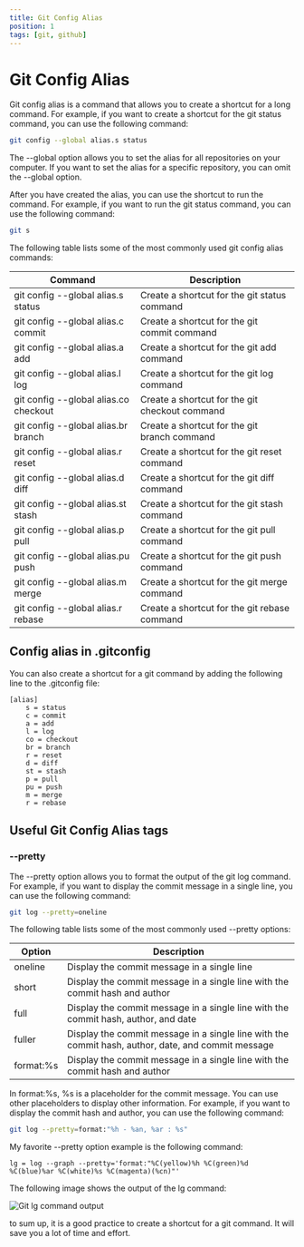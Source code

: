```yaml
---
title: Git Config Alias
position: 1
tags: [git, github]
---
```


# Git Config Alias

Git config alias is a command that allows you to create a shortcut for a long command. For example, if you want to create a shortcut for the git status command, you can use the following command:

```bash
git config --global alias.s status
```

The --global option allows you to set the alias for all repositories on your computer. If you want to set the alias for a specific repository, you can omit the --global option.

After you have created the alias, you can use the shortcut to run the command. For example, if you want to run the git status command, you can use the following command:

```bash
git s
```

The following table lists some of the most commonly used git config alias commands:

| Command                               | Description                                    |
| ------------------------------------- | ---------------------------------------------- |
| git config --global alias.s status    | Create a shortcut for the git status command   |
| git config --global alias.c commit    | Create a shortcut for the git commit command   |
| git config --global alias.a add       | Create a shortcut for the git add command      |
| git config --global alias.l log       | Create a shortcut for the git log command      |
| git config --global alias.co checkout | Create a shortcut for the git checkout command |
| git config --global alias.br branch   | Create a shortcut for the git branch command   |
| git config --global alias.r reset     | Create a shortcut for the git reset command    |
| git config --global alias.d diff      | Create a shortcut for the git diff command     |
| git config --global alias.st stash    | Create a shortcut for the git stash command    |
| git config --global alias.p pull      | Create a shortcut for the git pull command     |
| git config --global alias.pu push     | Create a shortcut for the git push command     |
| git config --global alias.m merge     | Create a shortcut for the git merge command    |
| git config --global alias.r rebase    | Create a shortcut for the git rebase command   |

## Config alias in .gitconfig

You can also create a shortcut for a git command by adding the following line to the .gitconfig file:

```config title="~/.gitconfig"
[alias]
    s = status
    c = commit
    a = add
    l = log
    co = checkout
    br = branch
    r = reset
    d = diff
    st = stash
    p = pull
    pu = push
    m = merge
    r = rebase
```

## Useful Git Config Alias tags

### --pretty

The --pretty option allows you to format the output of the git log command. For example, if you want to display the commit message in a single line, you can use the following command:

```bash
git log --pretty=oneline
```

The following table lists some of the most commonly used --pretty options:

| Option    | Description                                                                                        |
| --------- | -------------------------------------------------------------------------------------------------- |
| oneline   | Display the commit message in a single line                                                        |
| short     | Display the commit message in a single line with the commit hash and author                        |
| full      | Display the commit message in a single line with the commit hash, author, and date                 |
| fuller    | Display the commit message in a single line with the commit hash, author, date, and commit message |
| format:%s | Display the commit message in a single line with the commit hash and author                        |

In format:%s, %s is a placeholder for the commit message. You can use other placeholders to display other information. For example, if you want to display the commit hash and author, you can use the following command:

```bash
git log --pretty=format:"%h - %an, %ar : %s"
```

My favorite --pretty option example is the following command:

```title="~/.gitconfig"
lg = log --graph --pretty='format:"%C(yellow)%h %C(green)%d %C(blue)%ar %C(white)%s %C(magenta)(%cn)"'
```

The following image shows the output of the lg command:

![Git lg command output](/img/docImg/git-lg.png)

to sum up, it is a good practice to create a shortcut for a git command. It will save you a lot of time and effort.
